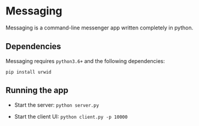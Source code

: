 # Messaging

Messaging is a command-line messenger app written completely in python.

## Dependencies

Messaging requires `python3.6+` and the following dependencies:
```
pip install urwid
```

## Running the app

- Start the server:
```python server.py```

- Start the client UI:
```python client.py -p 10000```